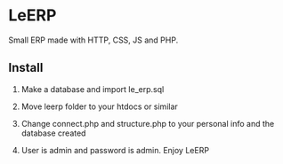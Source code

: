 # LeERP

Small ERP made with HTTP, CSS, JS and PHP.

## Install

1. Make a database and import le_erp.sql

2. Move leerp folder to your htdocs or similar

3. Change connect.php and structure.php to your personal info and the database created

4. User is admin and password is admin. Enjoy LeERP 


